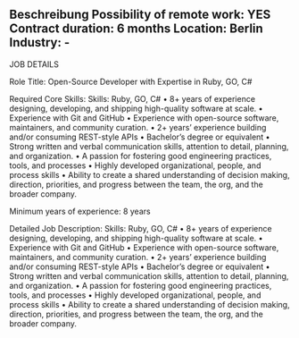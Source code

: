 Beschreibung
Possibility of remote work: YES
Contract duration: 6 months
Location: Berlin
Industry: -
---------------------------------------
JOB DETAILS

Role Title: Open-Source Developer with Expertise in Ruby, GO, C#

Required Core Skills:
Skills: Ruby, GO, C#
• 8+ years of experience designing, developing, and shipping high-quality software at scale.
• Experience with Git and GitHub
• Experience with open-source software, maintainers, and community curation.
• 2+ years’ experience building and/or consuming REST-style APIs
• Bachelor’s degree or equivalent
• Strong written and verbal communication skills, attention to detail, planning, and organization.
• A passion for fostering good engineering practices, tools, and processes
• Highly developed organizational, people, and process skills
• Ability to create a shared understanding of decision making, direction, priorities, and progress between the team, the org, and the broader company.

Minimum years of experience: 8 years

Detailed Job Description:
Skills: Ruby, GO, C#
• 8+ years of experience designing, developing, and shipping high-quality software at scale.
• Experience with Git and GitHub
• Experience with open-source software, maintainers, and community curation.
• 2+ years’ experience building and/or consuming REST-style APIs
• Bachelor’s degree or equivalent
• Strong written and verbal communication skills, attention to detail, planning, and organization.
• A passion for fostering good engineering practices, tools, and processes
• Highly developed organizational, people, and process skills
• Ability to create a shared understanding of decision making, direction, priorities, and progress between the team, the org, and the broader company.
